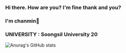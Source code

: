 ### Hi there. How are you? I'm fine thank and you?
### I'm chanmin👋

### UNIVERSITY : Soongsil University 20

![Anurag's GitHub stats](https://github-readme-stats.vercel.app/api?username=chanmin-00&show_icons=true&theme=radical)

<!--
**chanmin-00/chanmin-00** is a ✨ _special_ ✨ repository because its `README.md` (this file) appears on your GitHub profile.

Here are some ideas to get you started:

- 🔭 I’m currently working on ...
- 🌱 I’m currently learning ...
- 👯 I’m looking to collaborate on ...
- 🤔 I’m looking for help with ...
- 💬 Ask me about ...
- 📫 How to reach me: ...
- 😄 Pronouns: ...
- ⚡ Fun fact: ...
-->
